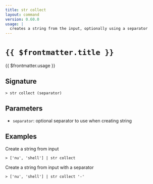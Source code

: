 ```yaml
---
title: str collect
layout: command
version: 0.60.0
usage: |
  creates a string from the input, optionally using a separator
---
```


# `{{ $frontmatter.title }}`

<div style='white-space: pre-wrap;'>{{ $frontmatter.usage }}</div>

## Signature

`> str collect (separator)`

## Parameters

- `separator`: optional separator to use when creating string

## Examples

Create a string from input

```shell
> ['nu', 'shell'] | str collect
```

Create a string from input with a separator

```shell
> ['nu', 'shell'] | str collect '-'
```
